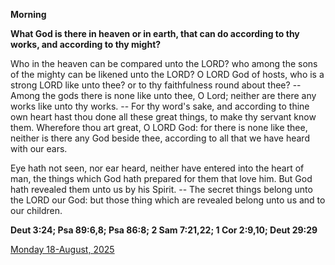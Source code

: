 **Morning**

**What God is there in heaven or in earth, that can do according to thy works, and according to thy might?**
 
Who in the heaven can be compared unto the LORD? who among the sons of the mighty can be likened unto the LORD? O LORD God of hosts, who is a strong LORD like unto thee? or to thy faithfulness round about thee? -- Among the gods there is none like unto thee, O Lord; neither are there any works like unto thy works. -- For thy word's sake, and according to thine own heart hast thou done all these great things, to make thy servant know them. Wherefore thou art great, O LORD God: for there is none like thee, neither is there any God beside thee, according to all that we have heard with our ears.
 
Eye hath not seen, nor ear heard, neither have entered into the heart of man, the things which God hath prepared for them that love him. But God hath revealed them unto us by his Spirit. -- The secret things belong unto the LORD our God: but those thing which are revealed belong unto us and to our children.  

**Deut 3:24; Psa 89:6,8; Psa 86:8; 2 Sam 7:21,22; 1 Cor 2:9,10; Deut 29:29**

[Monday 18-August, 2025](https://t.me/daily_light)
